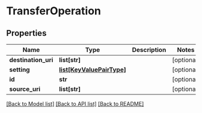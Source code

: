 # TransferOperation

## Properties
Name | Type | Description | Notes
------------ | ------------- | ------------- | -------------
**destination_uri** | **list[str]** |  | [optional] 
**setting** | [**list[KeyValuePairType]**](KeyValuePairType.md) |  | [optional] 
**id** | **str** |  | [optional] 
**source_uri** | **list[str]** |  | [optional] 

[[Back to Model list]](../README.md#documentation-for-models) [[Back to API list]](../README.md#documentation-for-api-endpoints) [[Back to README]](../README.md)


